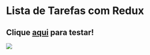 # Lista de Tarefas com Redux
## Clique [aqui](https://vitormenoli.github.io/projetos-reactjs/10_Todo_Redux/) para testar!

<img src="https://imgur.com/d0IJqbW.png">